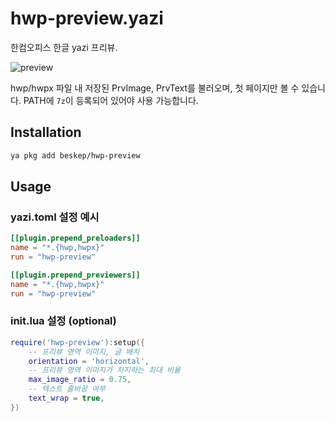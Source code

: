 # hwp-preview.yazi

한컴오피스 한글 yazi 프리뷰.

![preview](https://gist.githubusercontent.com/beskep/33d283976fadeddd8c484d8f73f47202/raw/db2280ab9e376effc6d2a89906d1fb633bfaaac1/hwp-preview.png)

hwp/hwpx 파일 내 저장된 PrvImage, PrvText를 불러오며, 첫 페이지만 볼 수 있습니다.
PATH에 `7z`이 등록되어 있어야 사용 가능합니다.

## Installation

```sh
ya pkg add beskep/hwp-preview
```

## Usage

### yazi.toml 설정 예시

```toml
[[plugin.prepend_preloaders]]
name = "*.{hwp,hwpx}"
run = "hwp-preview"

[[plugin.prepend_previewers]]
name = "*.{hwp,hwpx}"
run = "hwp-preview"
```

### init.lua 설정 (optional)

```lua
require('hwp-preview'):setup({
    -- 프리뷰 영역 이미지, 글 배치
    orientation = 'horizontal',
    -- 프리뷰 영역 이미지가 차지하는 최대 비율
    max_image_ratio = 0.75,
    -- 텍스트 줄바꿈 여부
    text_wrap = true,
})
```
